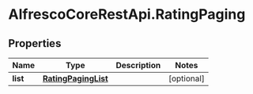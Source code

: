 # AlfrescoCoreRestApi.RatingPaging

## Properties
Name | Type | Description | Notes
------------ | ------------- | ------------- | -------------
**list** | [**RatingPagingList**](RatingPagingList.md) |  | [optional] 


